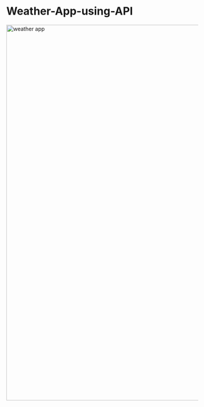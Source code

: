 # Weather-App-using-API
<img width="988" alt="weather app " src="https://user-images.githubusercontent.com/93447578/140434781-eedb365f-5d69-4083-84a9-d5532ce29b31.png">
